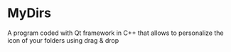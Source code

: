 # MyDirs
A program coded with Qt framework in C++ that allows to personalize the icon of your folders using drag &amp; drop
